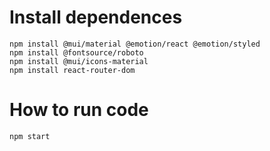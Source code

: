 # Install dependences

```
npm install @mui/material @emotion/react @emotion/styled
npm install @fontsource/roboto
npm install @mui/icons-material
npm install react-router-dom
```

# How to run code

```
npm start
```

